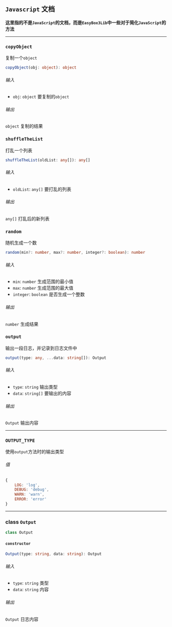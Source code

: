 ## `Javascript` 文档
**这里指的不是`JavaScript`的文档，而是`EasyBox3Lib`中一些对于简化`JavaScript`的方法**
***
### `copyObject`
复制一个`object`
```typescript
copyObject(obj: object): object
```
###### 输入
- `obj`: `object` 要复制的`object`
###### 输出
`object` 复制的结果
### `shuffleTheList`
打乱一个列表
```typescript
shuffleTheList(oldList: any[]): any[]
```
###### 输入
- `oldList`: `any[]` 要打乱的列表
###### 输出
`any[]` 打乱后的新列表
### `random`
随机生成一个数
```typescript
random(min?: number, max?: number, integer?: boolean): number
```
###### 输入
- `min`: `number` 生成范围的最小值
- `max`: `number` 生成范围的最大值
- `integer`: `boolean` 是否生成一个整数
###### 输出
`number` 生成结果
### `output`
输出一段日志，并记录到日志文件中
```typescript
output(type: any, ...data: string[]): Output
```
###### 输入
- `type`: `string` 输出类型
- `data`: `string[]` 要输出的内容
###### 输出
`Output` 输出内容
***
### `OUTPUT_TYPE`
使用`output`方法时的输出类型
###### 值
```javascript
{
    LOG: 'log',
    DEBUG: 'debug',
    WARN: 'warn',
    ERROR: 'error'
}
```
***
### class `Output`
```typescript
class Output
```
#### `constructor`
```typescript
Output(type: string, data: string): Output
```
###### 输入
- `type`: `string` 类型
- `data`: `string` 内容
###### 输出
`Output` 日志内容
